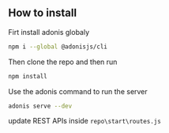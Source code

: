 

## How to install

Firt install adonis globaly

```bash
npm i --global @adonisjs/cli
```


Then clone the repo and then run

```bash
npm install
```


Use the adonis command to run the server

```bash
adonis serve --dev
```


update REST APIs inside `repo\start\routes.js`
